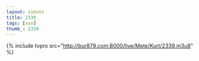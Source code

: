 ```yaml
--- 
layout: sieutv
title: 2339
tags: [xxx]
thumb_: 2339
---
```

{% include tvpro src="http://bur879.com:8000/live/Mete/Kurt/2339.m3u8" %} 
